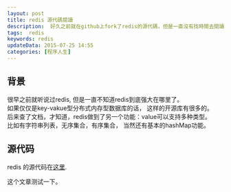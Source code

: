 ```yaml
---  
layout: post  
title: redis 源代碼閱讀
description:  好久之前就在github上fork了redis的源代碼，但是一直沒有找時間去閱讀，今天開始堅持閱讀redis的源代碼吧。
tags:  redis
keywords: redis
updateData: 2015-07-25 14:55 
categories: [程序人生]
---  
```


## 背景

很早之前就听说过redis, 但是一直不知道redis到底强大在哪里了。  
如果仅仅是key-vakue型分布式内存型数据库的话， 这样的开源库有很多的。  
后来查了文档，才知道，redis做到了另一个功能：value可以支持多种类型。  
比如有字符串列表，无序集合，有序集合， 当然还有基本的hashMap功能。  


## 源代码

redis 的源代码在[这里](github-redis). 

这个文章测试一下。


[github-redis]: https://github.com/tiankonguse/redis
